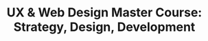 ---
title: 'UX & Web Design Master Course: Strategy, Design, Development'
intro: 'Learn how to apply User Experience (UX) principles to your website designs, code a variety of sites, and increase sales!'
image: /courses/1.jpg
institution: Udemy
type: Online
cost: Paid
qualification: Certificate of completion
tool:
link: 'https://www.udemy.com/ux-web-design-master-course-strategy-design-development/'
category:
- Online learning
- UX design
type: school
---